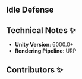 ## Idle Defense

## Technical Notes ✨

- **Unity Version**: 6000.0+
- **Rendering Pipeline**: URP

## Contributors ✨
